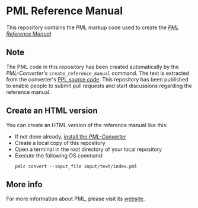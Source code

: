# PML Reference Manual

This repository contains the PML markup code used to create the _[PML Reference Manual]_.


## Note

The PML code in this repository has been created automatically by the _PML-Converter_'s `create_reference_manual` command.
The text is extracted from the converter's [PPL source code].
This repository has been published to enable people to submit pull requests and start discussions regarding the reference manual.


## Create an HTML version

You can create an HTML version of the reference manual like this:

- If not done already, [install the _PML-Converter_]
- Create a local copy of this repository
- Open a terminal in the root directory of your local repository
- Execute the following OS command:
    ```
    pmlc convert --input_file input/text/index.pml
    ```


## More info

For more information about PML, please visit its [website].

<!-----------------------------------------------------------------------------
                               REFERENCE LINKS
------------------------------------------------------------------------------>

[install the _PML-Converter_]: https://www.pml-lang.dev/downloads/install.html "Go to the PML Converter download page"
[PML Reference Manual]: https://www.pml-lang.dev/docs/reference_manual/index.html
[PPL source code]: https://github.com/pml-lang/converter "Visit the PML Converter source repository on GitHub"
[website]: https://www.pml-lang.dev "Visit the PML website"

<!-- EOF -->
